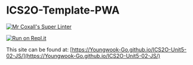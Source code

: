 # ICS2O-Template-PWA

[![Mr Coxall's Super Linter](https://github.com/Youngwook-Go/ICS2O-Unit5-02-JS/workflows/Mr%20Coxall's%20Super%20Linter/badge.svg)](https://github.com/Youngwook-Go/ICS2O-Unit5-02-JS/actions)

[![Run on Repl.it](https://repl.it/badge/github/Youngwook-Go/ICS2O-Unit5-02-JS)](https://repl.it/github/Youngwook-Go/ICS2O-Unit5-02-JS)

This site can be found at: [https://Youngwook-Go.github.io/ICS2O-Unit5-02-JS/](https://Youngwook-Go.github.io/ICS2O-Unit5-02-JS/)
